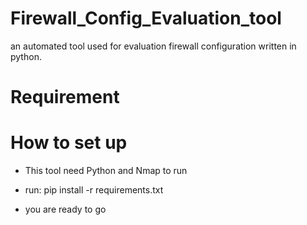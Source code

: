 # Firewall_Config_Evaluation_tool
an automated tool used for evaluation firewall configuration written in python.

# Requirement

# How to set up
- This tool need Python and Nmap to run

- run:
    pip install -r requirements.txt

- you are ready to go
